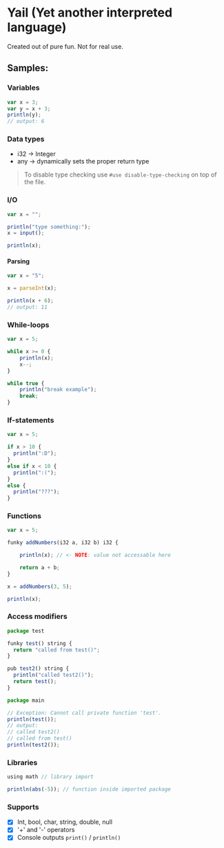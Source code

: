 # Yail (Yet another interpreted language)
Created out of pure fun. Not for real use.

## Samples:

### Variables

```js
var x = 3;
var y = x + 3;
println(y);
// output: 6
```

### Data types
- i32 -> Integer
- any -> dynamically sets the proper return type

> To disable type checking use ``#use disable-type-checking`` on top of the file.

### I/O

```js
var x = "";

println("type something:");
x = input();

println(x);
```

#### Parsing
```js
var x = "5";

x = parseInt(x);

println(x + 6);
// output: 11
```

### While-loops
```js
var x = 5;

while x >= 0 {
    println(x);
    x--;
}

while true {
    println("break example");
    break;
}

```
### If-statements
```js
var x = 5;

if x > 10 {
  println(":D");
}
else if x < 10 {
  println(":(");
}
else {
  println("???");
}
````

### Functions

```js
var x = 5;

funky addNumbers(i32 a, i32 b) i32 {

    println(x); // <- NOTE: value not accessable here

    return a + b;
}

x = addNumbers(3, 5);

println(x);
```

### Access modifiers

```js
package test

funky test() string {
  return "called from test()";
}

pub test2() string {
  println("called test2()");
  return test();
}

package main

// Exception: Cannot call private function 'test'.
println(test());
// output: 
// called test2()
// called from test()
println(test2());
```

### Libraries

```js
using math // library import

println(abs(-5)); // function inside imported package
```

### Supports

- [x] Int, bool, char, string, double, null
- [x] '+' and '-' operators
- [x] Console outputs ``print()`` / ``println()`` 

